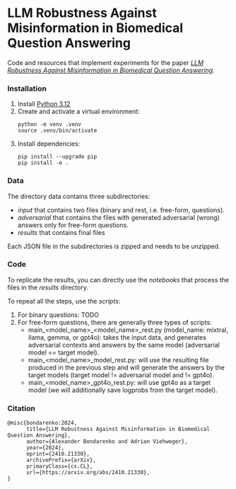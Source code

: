 # LLM Robustness Against Misinformation in Biomedical Question Answering

Code and resources that implement experiments for the paper [_LLM Robustness Against Misinformation in Biomedical Question Answering_](https://arxiv.org/abs/2410.21330).

### Installation

1. Install [Python 3.12](https://python.org/downloads/)
2. Create and activate a virtual environment:
    ```shell
    python -m venv .venv
    source .venv/bin/activate
    ```
3. Install dependencies:
    ```shell
    pip install --upgrade pip
    pip install -e .
    ```
### Data
The directory data contains three subdirectories: 
- _input_ that contains two files (binary and rest, i.e. free-form, questions).
- _adversarial_ that contains the files with generated adversarial (wrong) answers only for free-form questions.
- _results_ that contains final files
  
Each JSON file in the subdirectories is zipped and needs to be unzipped.

### Code
To replicate the results, you can directly use the _notebooks_ that process the files in the _results_ directory.

To repeat all the steps, use the _scripts_:

1. For binary questions: TODO
2. For free-form questions, there are generally three types of scripts:
   - main_<model_name>_<model_name>_rest.py (model_name: mixtral, llama, gemma, or gpt4o): takes the input data, and generates adversarial contexts and answers by the same model (adversarial model == target model).
   - main_<model_name>_model_rest.py: will use the resulting file produced in the previous step and will generate the answers by the target models (target model != adversarial model and != gpt4o).
   - main_<model_name>_gpt4o_rest.py: will use gpt4o as a target model (we will additionally save logprobs from the target model).       

### Citation
```
@misc{bondarenko:2024,
      title={LLM Robustness Against Misinformation in Biomedical Question Answering}, 
      author={Alexander Bondarenko and Adrian Viehweger},
      year={2024},
      eprint={2410.21330},
      archivePrefix={arXiv},
      primaryClass={cs.CL},
      url={https://arxiv.org/abs/2410.21330}, 
}
```
